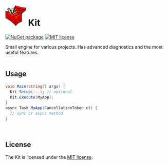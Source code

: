 # [![Kit project](https://raw.githubusercontent.com/chubrik/Kit/main/icon.png)](#) Kit
[![NuGet package](https://img.shields.io/nuget/v/Kit)](https://www.nuget.org/packages/Kit/)
[![MIT license](https://img.shields.io/github/license/chubrik/Kit)](https://github.com/chubrik/Kit/blob/main/LICENSE)

Small engine for various projects. Has advanced diagnostics and the most useful features.
<br><br>

## Usage
```csharp
void Main(string[] args) {
  Kit.Setup(...); // optional
  Kit.Execute(MyApp);
}
async Task MyApp(CancellationToken ct) {
  // sync or async method
}
```
<br>

## <a name="license"></a>License
The Kit is licensed under the [MIT license](https://github.com/chubrik/Kit/blob/main/LICENSE).
<br><br>
